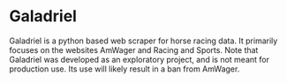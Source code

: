 # Galadriel

Galadriel is a python based web scraper for horse racing data. It primarily focuses on the websites AmWager and Racing and Sports. Note that Galadriel was developed as an exploratory project, and is not meant for production use. Its use will likely result in a ban from AmWager.
